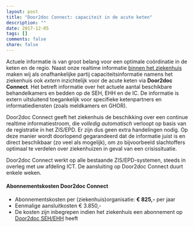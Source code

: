 ```yaml
---
layout: post
title: "Door2doc Connect: capaciteit in de acute keten"
description: ""
date: 2017-12-05
tags: []
comments: false
share: false
---
```


Actuele informatie is van groot belang voor een optimale coördinatie in de keten en de regio. Naast onze realtime informatie [binnen het ziekenhuis](http://docs.door2doc.com/2017-12-07/prijsindicatie/) maken wij als onafhankelijke partij capaciteitsinformatie namens het ziekenhuis ook _extern_ inzichtelijk voor de acute keten via **Door2doc Connect**. Het betreft informatie over het actuele aantal beschikbare behandelkamers en bedden op de SEH, EHH en de IC. De informatie is extern uitsluitend toegankelijk voor specifieke ketenpartners en informatiediensten (zoals meldkamers en GHOR).

Door2doc Connect geeft het ziekenhuis de beschikking over een continue realtime informatiestroom, die _volledig automatisch_ verloopt op basis van de registratie in het ZIS/EPD. Er zijn dus geen extra handelingen nodig. Op deze manier wordt doorlopend gegarandeerd dat de informatie juist is en direct beschikbaar (zo veel als mogelijk), om zo bijvoorbeeld slachtoffers optimaal te verdelen over ziekenhuizen in geval van een crisissituatie.

Door2doc Connect werkt op alle bestaande ZIS/EPD-systemen, steeds in overleg met uw afdeling ICT. De aansluiting op Door2doc Connect duurt enkele weken.

#### Abonnementskosten Door2doc Connect
* Abonnementskosten per (ziekenhuis)organisatie: **€ 825,-** per jaar
* Eenmalige aansluitkosten € 3.850,-
* De kosten zijn inbegrepen indien het ziekenhuis een abonnement op [Door2doc SEH/EHH](http://docs.door2doc.com/2017-12-07/prijsindicatie) heeft
